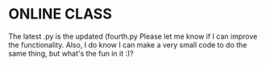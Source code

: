 # ONLINE CLASS

The latest .py is the updated (fourth.py
Please let me know if I can improve the functionality. Also, I do know I can make a very small code to do the same thing, but what's the fun in it :)?

